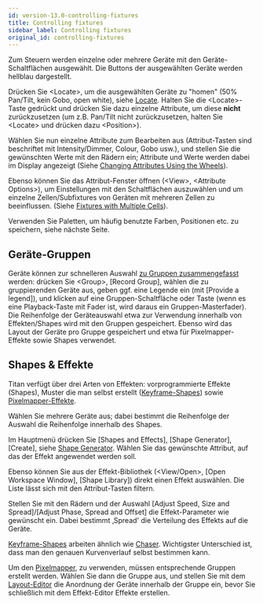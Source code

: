 ```yaml
---
id: version-13.0-controlling-fixtures
title: Controlling fixtures
sidebar_label: Controlling fixtures
original_id: controlling-fixtures
---
```


Zum Steuern werden einzelne oder mehrere Geräte mit den
Geräte-Schaltflächen ausgewählt. Die Buttons der ausgewählten Geräte
werden hellblau dargestellt.

Drücken Sie \<Locate\>, um die ausgewählten Geräte zu "homen" (50%
Pan/Tilt, kein Gobo, open white), siehe [Locate](../controlling-fixtures/using-the-select-buttons-and-wheels.md#setting-fixtures-to-a-start-position-locate). Halten
Sie die \<Locate\>-Taste gedrückt und drücken Sie dazu einzelne
Attribute, um diese **nicht** zurückzusetzen (um z.B. Pan/Tilt nicht
zurückzusetzen, halten Sie \<Locate\> und drücken dazu \<Position\>).

Wählen Sie nun einzelne Attribute zum Bearbeiten aus (Attribut-Tasten
sind beschriftet mit Intensity/Dimmer, Colour, Gobo usw.), und stellen
Sie die gewünschten Werte mit den Rädern ein; Attribute und Werte werden
dabei im Display angezeigt
(Siehe [Changing Attributes Using the Wheels](../controlling-fixtures/using-the-select-buttons-and-wheels.md#changing-attributes-using-the-wheels)).

Ebenso können Sie das Attribut-Fenster öffnen (\<View\>, \<Attribute
Options\>), um Einstellungen mit den Schaltflächen auszuwählen und um
einzelne Zellen/Subfixtures von Geräten mit mehreren Zellen zu
beeinflussen.
(Siehe [Fixtures with Multiple Cells](../controlling-fixtures/using-the-select-buttons-and-wheels.md#fixtures-with-multiple-cells-subfixtures)).

Verwenden Sie Paletten, um häufig benutzte Farben, Positionen etc. zu
speichern, siehe nächste Seite.

## Geräte-Gruppen

Geräte können zur schnelleren Auswahl  [zu Gruppen zusammengefasst](../controlling-fixtures/fixture-groups.md) werden:
drücken Sie \<Group\>, \[Record Group\], wählen die zu gruppierenden
Geräte aus, geben ggf. eine Legende ein (mit \[Provide a legend\]), und
klicken auf eine Gruppen-Schaltfläche oder Taste (wenn es eine
Playback-Taste mit Fader ist, wird daraus ein Gruppen-Masterfader). Die
Reihenfolge der Geräteauswahl etwa zur Verwendung innerhalb von
Effekten/Shapes wird mit den Gruppen gespeichert.  Ebenso wird das Layout der Geräte pro Gruppe gespeichert und
etwa für Pixelmapper-Effekte sowie Shapes verwendet.

## Shapes & Effekte

Titan verfügt über drei Arten von Effekten: vorprogrammierte Effekte
(Shapes), Muster die man selbst erstellt ([Keyframe-Shapes](../effects/key-frame-shapes.md)) sowie [Pixelmapper-Effekte](../effects/pixel-mapper.md).

Wählen Sie mehrere Geräte aus; dabei bestimmt die Reihenfolge der
Auswahl die Reihenfolge innerhalb des Shapes.

Im Hauptmenü drücken Sie \[Shapes and Effects\], \[Shape Generator\],
\[Create\], siehe [Shape Generator](../effects/shape-generator.md). 
Wählen Sie das gewünschte Attribut, auf das der Effekt
angewendet werden soll.

Ebenso können Sie aus der Effekt-Bibliothek (\<View/Open\>, \[Open Workspace
Window\], \[Shape Library\]) direkt einen Effekt auswählen. Die Liste
lässt sich mit den Attribut-Tasten filtern.

Stellen Sie mit den Rädern und der Auswahl \[Adjust Speed, Size and
Spread\]/\[Adjust Phase, Spread and Offset\] die Effekt-Parameter wie
gewünscht ein. Dabei bestimmt ‚Spread' die Verteilung des Effekts auf
die Geräte.

[Keyframe-Shapes](../effects/key-frame-shapes.md) arbeiten ähnlich wie [Chaser](../chases.md). Wichtigster Unterschied
ist, dass man den genauen Kurvenverlauf selbst bestimmen kann.

Um den [Pixelmapper](../effects/pixel-mapper.md), zu verwenden, müssen 
entsprechende Gruppen erstellt werden. Wählen Sie dann die Gruppe aus, und 
stellen Sie mit dem [Layout-Editor](../controlling-fixtures/fixture-groups.md#fixture-order-and-fixture-layout-in-groups) die Anordnung der Geräte innerhalb der Gruppe ein, bevor
Sie schließlich mit dem Effekt-Editor Effekte erstellen.
